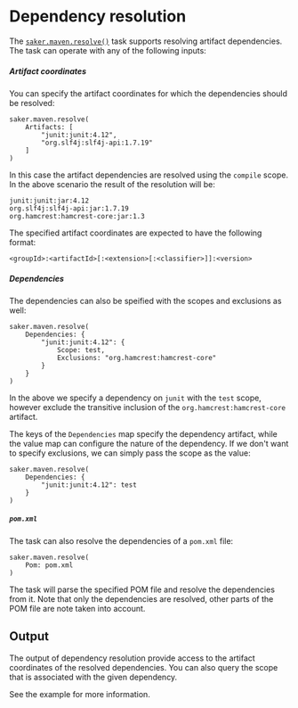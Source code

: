# Dependency resolution

The [`saker.maven.resolve()`](/taskdoc/saker.maven.resolve.html) task supports resolving artifact dependencies. The task can operate with any of the following inputs:

##### Artifact coordinates

You can specify the artifact coordinates for which the dependencies should be resolved:

```sakerscript
saker.maven.resolve(
	Artifacts: [
		"junit:junit:4.12",
		"org.slf4j:slf4j-api:1.7.19"
	]
)
```

In this case the artifact dependencies are resolved using the `compile` scope. In the above scenario the result of the resolution will be:

```plaintext
junit:junit:jar:4.12
org.slf4j:slf4j-api:jar:1.7.19
org.hamcrest:hamcrest-core:jar:1.3
```

The specified artifact coordinates are expected to have the following format:

```plaintext
<groupId>:<artifactId>[:<extension>[:<classifier>]]:<version>
```

##### Dependencies

The dependencies can also be speified with the scopes and exclusions as well:

```sakerscript
saker.maven.resolve(
	Dependencies: {
		"junit:junit:4.12": {
			Scope: test,
			Exclusions: "org.hamcrest:hamcrest-core"
		}
	}
)
```

In the above we specify a dependency on `junit` with the `test` scope, however exclude the transitive inclusion of the `org.hamcrest:hamcrest-core` artifact.

The keys of the `Dependencies` map specify the dependency artifact, while the value map can configure the nature of the dependency. If we don't want to specify exclusions, we can simply pass the scope as the value:

```sakerscript
saker.maven.resolve(
	Dependencies: {
		"junit:junit:4.12": test
	}
)
```

##### `pom.xml`

The task can also resolve the dependencies of a `pom.xml` file:

```sakerscript
saker.maven.resolve(
	Pom: pom.xml
)
```

The task will parse the specified POM file and resolve the dependencies from it. Note that only the dependencies are resolved, other parts of the POM file are note taken into account.


## Output

The output of dependency resolution provide access to the artifact coordinates of the resolved dependencies. You can also query the scope that is associated with the given dependency.

See the [](../examples/scopeselection.md) example for more information.


